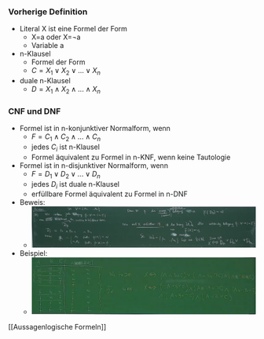 ### Vorherige Definition
+ Literal X ist eine Formel der Form
	+ X=a oder X=¬a
	+ Variable a
+ n-Klausel
	+ Formel der Form
	+ $C=X_1∨X_2∨...∨X_n$
+ duale n-Klausel
	+ $D=X_1∧X_2∧...∧X_n$


### CNF und DNF
+ Formel ist in n-konjunktiver Normalform, wenn
	+ $F=C_1∧C_2∧...∧C_n$
	+ jedes $C_i$ ist n-Klausel
	+ Formel äquivalent zu Formel in n-KNF, wenn keine Tautologie
+ Formel ist in n-disjunktiver Normalform, wenn
	+ $F=D_1∨D_2∨...∨D_n$
	+ jedes $D_i$ ist duale n-Klausel
	+ erfüllbare Formel äquivalent zu Formel in n-DNF
+ Beweis:
	+ ![](../../../z_images/Pasted%20image%2020220401144947.png)
+ Beispiel:
	+ ![](../../../z_images/Pasted%20image%2020220401153212.png)


[[Aussagenlogische Formeln]]